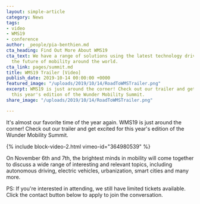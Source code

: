 ```yaml
---
layout: simple-article
category: News
tags:
- video
- WMS19
- conference
author: _people/pia-benthien.md
cta_heading: Find Out More About WMS19
cta_text: We have a range of solutions using the latest technology driving forward
  the future of mobility around the world.
cta_link: pages/summit.md
title: WMS19 Trailer [Video]
publish_date: 2019-10-14 00:00:00 +0000
featured_image: "/uploads/2019/10/14/RoadToWMSTrailer.png"
excerpt: WMS19 is just around the corner! Check out our trailer and get excited for
  this year's edition of the Wunder Mobility Summit.
share_image: "/uploads/2019/10/14/RoadToWMSTrailer.png"

---
```

It's almost our favorite time of the year again. WMS19 is just around the corner! Check out our trailer and get excited for this year's edition of the Wunder Mobility Summit.

{% include block-video-2.html vimeo-id="364980539" %}

On November 6th and 7th, the brightest minds in mobility will come together to discuss a wide range of interesting and relevant topics, including autonomous driving, electric vehicles, urbanization, smart cities and many more.

PS: If you're interested in attending, we still have limited tickets available. Click the contact button below to apply to join the conversation.
